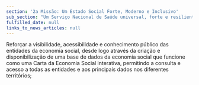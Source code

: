 ```yaml
---
section: '2a Missão: Um Estado Social Forte, Moderno e Inclusivo'
sub_section: "Um Serviço Nacional de Saúde universal, forte e resiliente"
fulfilled_date: null
links_to_news_articles: null
---
```


Reforçar a visibilidade, acessibilidade e conhecimento público das entidades da economia social, desde logo através da criação e disponibilização de uma base de dados da economia social que funcione como uma Carta da Economia Social interativa, permitindo a consulta e acesso a todas as entidades e aos principais dados nos diferentes territórios;